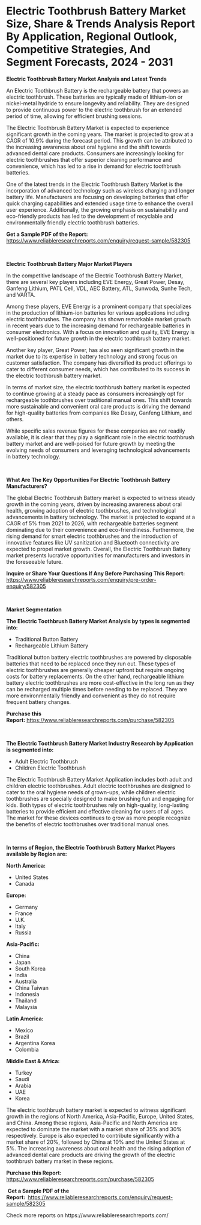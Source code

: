 <p><h1>Electric Toothbrush Battery Market Size, Share & Trends Analysis Report By Application, Regional Outlook, Competitive Strategies, And Segment Forecasts, 2024 - 2031</h1></p><p><strong>Electric Toothbrush Battery Market Analysis and Latest Trends</strong></p>
<p><p>An Electric Toothbrush Battery is the rechargeable battery that powers an electric toothbrush. These batteries are typically made of lithium-ion or nickel-metal hydride to ensure longevity and reliability. They are designed to provide continuous power to the electric toothbrush for an extended period of time, allowing for efficient brushing sessions.</p><p>The Electric Toothbrush Battery Market is expected to experience significant growth in the coming years. The market is projected to grow at a CAGR of 10.9% during the forecast period. This growth can be attributed to the increasing awareness about oral hygiene and the shift towards advanced dental care products. Consumers are increasingly looking for electric toothbrushes that offer superior cleaning performance and convenience, which has led to a rise in demand for electric toothbrush batteries.</p><p>One of the latest trends in the Electric Toothbrush Battery Market is the incorporation of advanced technology such as wireless charging and longer battery life. Manufacturers are focusing on developing batteries that offer quick charging capabilities and extended usage time to enhance the overall user experience. Additionally, the growing emphasis on sustainability and eco-friendly products has led to the development of recyclable and environmentally friendly electric toothbrush batteries.</p></p>
<p><strong>Get a Sample PDF of the Report:&nbsp;</strong> <a href="https://www.reliableresearchreports.com/enquiry/request-sample/582305">https://www.reliableresearchreports.com/enquiry/request-sample/582305</a></p>
<p>&nbsp;</p>
<p><strong>Electric Toothbrush Battery Major Market Players</strong></p>
<p><p>In the competitive landscape of the Electric Toothbrush Battery Market, there are several key players including EVE Energy, Great Power, Desay, Ganfeng Lithium, PATL Cell, VDL, AEC Battery, ATL, Sunwoda, Sunhe Tech, and VARTA. </p><p>Among these players, EVE Energy is a prominent company that specializes in the production of lithium-ion batteries for various applications including electric toothbrushes. The company has shown remarkable market growth in recent years due to the increasing demand for rechargeable batteries in consumer electronics. With a focus on innovation and quality, EVE Energy is well-positioned for future growth in the electric toothbrush battery market.</p><p>Another key player, Great Power, has also seen significant growth in the market due to its expertise in battery technology and strong focus on customer satisfaction. The company has diversified its product offerings to cater to different consumer needs, which has contributed to its success in the electric toothbrush battery market.</p><p>In terms of market size, the electric toothbrush battery market is expected to continue growing at a steady pace as consumers increasingly opt for rechargeable toothbrushes over traditional manual ones. This shift towards more sustainable and convenient oral care products is driving the demand for high-quality batteries from companies like Desay, Ganfeng Lithium, and others.</p><p>While specific sales revenue figures for these companies are not readily available, it is clear that they play a significant role in the electric toothbrush battery market and are well-poised for future growth by meeting the evolving needs of consumers and leveraging technological advancements in battery technology.</p></p>
<p>&nbsp;</p>
<p><strong>What Are The Key Opportunities For Electric Toothbrush Battery Manufacturers?</strong></p>
<p><p>The global Electric Toothbrush Battery market is expected to witness steady growth in the coming years, driven by increasing awareness about oral health, growing adoption of electric toothbrushes, and technological advancements in battery technology. The market is projected to expand at a CAGR of 5% from 2021 to 2026, with rechargeable batteries segment dominating due to their convenience and eco-friendliness. Furthermore, the rising demand for smart electric toothbrushes and the introduction of innovative features like UV sanitization and Bluetooth connectivity are expected to propel market growth. Overall, the Electric Toothbrush Battery market presents lucrative opportunities for manufacturers and investors in the foreseeable future.</p></p>
<p><strong>Inquire or Share Your Questions If Any Before Purchasing This Report:</strong> <a href="https://www.reliableresearchreports.com/enquiry/pre-order-enquiry/582305">https://www.reliableresearchreports.com/enquiry/pre-order-enquiry/582305</a></p>
<p>&nbsp;</p>
<p><strong>Market Segmentation</strong></p>
<p><strong>The Electric Toothbrush Battery Market Analysis by types is segmented into:</strong></p>
<p><ul><li>Traditional Button Battery</li><li>Rechargeable Lithium Battery</li></ul></p>
<p><p>Traditional button battery electric toothbrushes are powered by disposable batteries that need to be replaced once they run out. These types of electric toothbrushes are generally cheaper upfront but require ongoing costs for battery replacements. On the other hand, rechargeable lithium battery electric toothbrushes are more cost-effective in the long run as they can be recharged multiple times before needing to be replaced. They are more environmentally friendly and convenient as they do not require frequent battery changes.</p></p>
<p><strong>Purchase this Report:&nbsp;</strong><a href="https://www.reliableresearchreports.com/purchase/582305">https://www.reliableresearchreports.com/purchase/582305</a></p>
<p>&nbsp;</p>
<p><strong>The Electric Toothbrush Battery Market Industry Research by Application is segmented into:</strong></p>
<p><ul><li>Adult Electric Toothbrush</li><li>Children Electric Toothbrush</li></ul></p>
<p><p>The Electric Toothbrush Battery Market Application includes both adult and children electric toothbrushes. Adult electric toothbrushes are designed to cater to the oral hygiene needs of grown-ups, while children electric toothbrushes are specially designed to make brushing fun and engaging for kids. Both types of electric toothbrushes rely on high-quality, long-lasting batteries to provide efficient and effective cleaning for users of all ages. The market for these devices continues to grow as more people recognize the benefits of electric toothbrushes over traditional manual ones.</p></p>
<p>&nbsp;</p>
<p><strong>In terms of Region, the Electric Toothbrush Battery Market Players available by Region are:</strong></p>
<p>
    <p> <strong> North America: </strong>
        <ul>
            <li>United States</li>
            <li>Canada</li>
        </ul>
        </p> 
    <p> <strong> Europe: </strong>
        <ul>
            <li>Germany</li>
            <li>France</li>
            <li>U.K.</li>
            <li>Italy</li>
            <li>Russia</li>
        </ul>
        </p> 
    <p> <strong> Asia-Pacific: </strong>
        <ul>
            <li>China</li>
            <li>Japan</li>
            <li>South Korea</li>
            <li>India</li>
            <li>Australia</li>
            <li>China Taiwan</li>
            <li>Indonesia</li>
            <li>Thailand</li>
            <li>Malaysia</li>
        </ul>
        </p> 
    <p> <strong> Latin America: </strong>
        <ul>
            <li>Mexico</li>
            <li>Brazil</li>
            <li>Argentina Korea</li>
            <li>Colombia</li>
        </ul>
        </p> 
    <p> <strong> Middle East & Africa: </strong>
        <ul>
            <li>Turkey</li>
            <li>Saudi</li>
            <li>Arabia</li>
            <li>UAE</li>
            <li>Korea</li>
        </ul>
    </p>
    </p>
<p><p>The electric toothbrush battery market is expected to witness significant growth in the regions of North America, Asia-Pacific, Europe, United States, and China. Among these regions, Asia-Pacific and North America are expected to dominate the market with a market share of 35% and 30% respectively. Europe is also expected to contribute significantly with a market share of 20%, followed by China at 10% and the United States at 5%. The increasing awareness about oral health and the rising adoption of advanced dental care products are driving the growth of the electric toothbrush battery market in these regions.</p></p>
<p><strong>Purchase this Report: </strong><a href="https://www.reliableresearchreports.com/purchase/582305">https://www.reliableresearchreports.com/purchase/582305</a></p>
<p>&nbsp;<strong>Get a Sample PDF of the Report:&nbsp;&nbsp;</strong><a href="https://www.reliableresearchreports.com/enquiry/request-sample/582305">https://www.reliableresearchreports.com/enquiry/request-sample/582305</a></p>
<p><strong></strong></p>
<p>Check more reports on https://www.reliableresearchreports.com/</p>